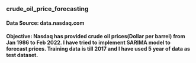 ### crude_oil_price_forecasting
#### Data Source: data.nasdaq.com
#### Objective: Nasdaq has provided crude oil prices(Dollar per barrel) from Jan 1986 to Feb 2022. I have tried to implement SARIMA model to forecast prices. Training data is till 2017 and I have used 5 year of data as test dataset. 
